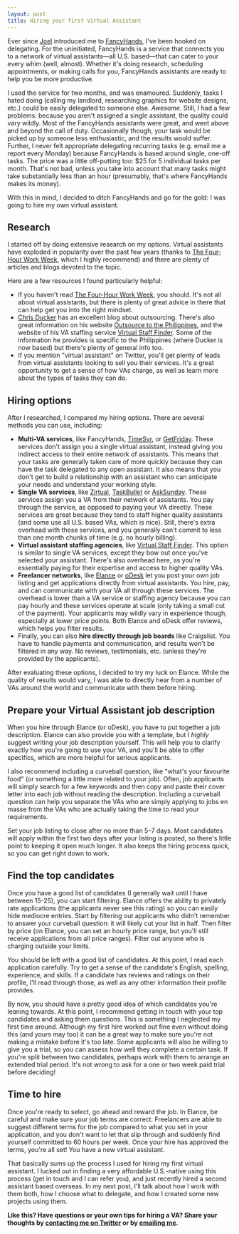 ```yaml
---
layout: post
title: Hiring your first Virtual Assistant
---
```


Ever since [Joel](https://twitter.com/joelkelly) introduced me to [FancyHands](http://fancyhands.com/), I've been hooked on delegating. For the uninitiated, FancyHands is a service that connects you to a network of virtual assistants—all U.S. based—that can cater to your every whim (well, almost). Whether it's doing research, scheduling appointments, or making calls for you, FancyHands assistants are ready to help you be more productive.

I used the service for two months, and was enamoured. Suddenly, tasks I hated doing (calling my landlord, researching graphics for website designs, etc.) could be easily delegated to someone else. _Awesome._ Still, I had a few problems: because you aren't assigned a single assistant, the quality could vary wildly. Most of the FancyHands assistants were great, and went above and beyond the call of duty. Occasionally though, your task would be picked up by someone less enthusiastic, and the results would suffer. Further, I never felt appropriate delegating recurring tasks (e.g. email me a report every Monday) because FancyHands is based around single, one-off tasks. The price was a little off-putting too: $25 for 5 individual tasks per month. That's not bad, unless you take into account that many tasks might take substantially less than an hour (presumably, that's where FancyHands makes its money).

With this in mind, I decided to ditch FancyHands and go for the gold: I was going to hire my own virtual assistant.

## Research

I started off by doing extensive research on my options. Virtual assistants have exploded in popularity over the past few years (thanks to [The Four-Hour Work Week](http://www.amazon.com/gp/product/0307465357/ref=as_li_ss_tl?ie=UTF8&camp=1789&creative=390957&creativeASIN=0307465357&linkCode=as2&tag=chrvanpat-20), which I highly recommend) and there are plenty of articles and blogs devoted to the topic.

Here are a few resources I found particularly helpful:
+ If you haven't read [The Four-Hour Work Week](http://www.amazon.com/gp/product/0307465357/ref=as_li_ss_tl?ie=UTF8&camp=1789&creative=390957&creativeASIN=0307465357&linkCode=as2&tag=chrvanpat-20), you should. It's not all about virtual assistants, but there is plenty of great advice in there that can help get you into the right mindset.
+ [Chris Ducker](http://www.chrisducker.com/blog/) has an excellent blog about outsourcing. There's also great information on his website [Outsource to the Philippines](http://www.outsourcetothephilippines.com/), and the website of his VA staffing service [Virtual Staff Finder](http://www.virtualstafffinder.com/). Some of the information he provides is specific to the Philippines (where Ducker is now based) but there's plenty of general info too.
+ If you mention "virtual assistant" on Twitter, you'll get plenty of leads from virtual assistants looking to sell you their services. It's a great opportunity to get a sense of how VAs charge, as well as learn more about the types of tasks they can do.

## Hiring options

After I researched, I compared my hiring options. There are several methods you can use, including:
+ **Multi-VA services**, like FancyHands, [TimeSvr](http://timesavr.com/), or [GetFriday](https://www.getfriday.com/). These services don't assign you a single virtual assistant, instead giving you indirect access to their entire network of assistants. This means that your tasks are generally taken care of more quickly because they can have the task delegated to any open assistant. It also means that you don't get to build a relationship with an assistant who can anticipate your needs and understand your working style.
+ **Single VA services**, like [Zirtual](http://zirtual.com/), [TaskBullet](http://www.taskbullet.com/) or [AskSunday](http://www.asksunday.com/). These services assign you a VA from their network of assistants. You pay through the service, as opposed to paying your VA directly. These services are great because they tend to staff higher quality assistants (and some use all U.S. based VAs, which is nice). Still, there's extra overhead with these services, and you generally can't commit to less than one month chunks of time (e.g. no hourly billing).
+ **Virtual assistant staffing agencies**, like [Virtual Staff Finder](http://www.virtualstafffinder.com). This option is similar to single VA services, except they bow out once you've selected your assistant. There's also overhead here, as you're essentially paying for their expertise and access to higher quality VAs.
+ **Freelancer networks**, like [Elance](http://www.elance.com/) or [oDesk](http://odesk.com/) let you post your own job listing and get applications directly from virtual assistants. You hire, pay, and can communicate with your VA all through these services. The overhead is lower than a VA service or staffing agency because you can pay hourly and these services operate at scale (only taking a small cut of the payment). Your applicants may wildly vary in experience though, especially at lower price points. Both Elance and oDesk offer reviews, which helps you filter results.
+ Finally, you can also **hire directly through job boards** like Craigslist. You have to handle payments and communication, and results won't be filtered in any way. No reviews, testimonials, etc. (unless they're provided by the applicants).

After evaluating these options, I decided to try my luck on Elance. While the quality of results would vary, I was able to directly hear from a number of VAs around the world and communicate with them before hiring.

## Prepare your Virtual Assistant job description

When you hire through Elance (or oDesk), you have to put together a job description. Elance can also provide you with a template, but I _highly_ suggest writing your job description yourself. This will help you to clarify exactly how you're going to use your VA, and you'll be able to offer specifics, which are more helpful for serious applicants.

I also recommend including a curveball question, like "what's your favourite food" (or something a little more related to your job). Often, job applicants will simply search for a few keywords and then copy and paste their cover letter into each job without reading the description. Including a curveball question can help you separate the VAs who are simply applying to jobs en masse from the VAs who are actually taking the time to read your requirements.

Set your job listing to close after no more than 5–7 days. Most candidates will apply within the first two days after your listing is posted, so there's little point to keeping it open much longer. It also keeps the hiring process quick, so you can get right down to work.

## Find the top candidates

Once you have a good list of candidates (I generally wait until I have between 15-25), you can start filtering. Elance offers the ability to privately rate applications (the applicants never see this rating) so you can easily hide mediocre entries. Start by filtering out applicants who didn't remember to answer your curveball question: it will likely cut your list in half. Then filter by price (on Elance, you can set an hourly price range, but you'll still receive applications from all price ranges). Filter out anyone who is charging outside your limits.

You should be left with a good list of candidates. At this point, I read each application carefully. Try to get a sense of the candidate's English, spelling, experience, and skills. If a candidate has reviews and ratings on their profile, I'll read through those, as well as any other information their profile provides.

By now, you should have a pretty good idea of which candidates you're leaning towards. At this point, I recommend getting in touch with your top candidates and asking them questions. This is something I neglected my first time around. Although my first hire worked out fine even without doing this (and yours may too) it can be a great way to make sure you're not making a mistake before it's too late. Some applicants will also be willing to give you a trial, so you can assess how well they complete a certain task. If you're split between two candidates, perhaps work with them to arrange an extended trial period. It's not wrong to ask for a one or two week paid trial before deciding!

## Time to hire

Once you're ready to select, go ahead and reward the job. In Elance, be careful and make sure your job terms are correct. Freelancers are able to suggest different terms for the job compared to what you set in your application, and you don't want to let that slip through and suddenly find yourself committed to 60 hours per week. Once your hire has approved the terms, you're all set! You have a new virtual assistant.

That basically sums up the process I used for hiring my first virtual assistant. I lucked out in finding a very affordable U.S.-native using this process (get in touch and I can refer you), and just recently hired a second assistant based overseas. In my next post, I'll talk about how I work with them both, how I choose what to delegate, and how I created some new projects using them.

**Like this? Have questions or your own tips for hiring a VA? Share your thoughts by [contacting me on Twitter](https://twitter.com/chrisvanpatten) or by [emailing me](mailto:hello@chrisvanpatten.com).**
